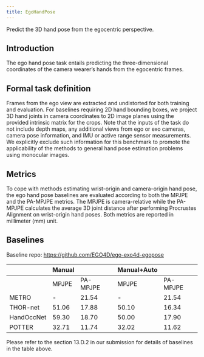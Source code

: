 ```yaml
---
title: EgoHandPose
---
```


Predict the 3D hand pose from the egocentric perspective.

## Introduction

The ego hand pose task entails predicting the three-dimensional coordinates of the camera wearer’s hands from the egocentric frames.

## Formal task definition

Frames from the ego view are extracted and undistorted for both training and evaluation. For baselines requiring 2D hand bounding boxes, we project 3D hand joints in camera coordinates to 2D image planes using the provided intrinsic matrix for the crops.
Note that the inputs of the task do not include depth maps, any additional views from ego or exo cameras, camera pose information, and IMU or active range sensor measurements.
We explicitly exclude such information for this benchmark to promote the applicability of the methods to general hand pose estimation problems using monocular images.


## Metrics

To cope with methods estimating wrist-origin and camera-origin hand pose, the ego hand pose baselines are evaluated according to both the MPJPE and the PA-MPJPE metrics.
The MPJPE is camera-relative while the PA-MPJPE calculates the average 3D joint distance after performing Procrustes Alignment on wrist-origin hand poses.
Both metrics are reported in millimeter (mm) unit.


## Baselines

Baseline repo: https://github.com/EGO4D/ego-exo4d-egopose

|            | Manual         |            | Manual+Auto   |            |
|------------|----------------|------------|---------------|------------|
|            | MPJPE          | PA-MPJPE   | MPJPE         | PA-MPJPE   |
| METRO      | -              | 21.54      | -             | 21.54      |
| THOR-net   | 51.06         | 17.88      | 50.10         | 16.34      |
| HandOccNet | 59.30     | 18.70      | 50.00         | 17.90      |
| POTTER     | 32.71         | 11.74      | 32.02         | 11.62      |

Please refer to the section 13.D.2 in our submission for details of baselines in the table above.
